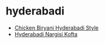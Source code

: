 # hyderabadi

 * [Chicken Biryani Hyderabadi Style](../../index/c/chicken-biryani-hyderabadi-style.json)
 * [Hyderabadi Nargisi Kofta](../../index/h/hyderabadi-nargisi-kofta.json)
